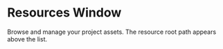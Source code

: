 # Resources Window

Browse and manage your project assets.
The resource root path appears above the list.
